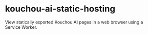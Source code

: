 # kouchou-ai-static-hosting
View statically exported Kouchou AI pages in a web browser using a Service Worker.
